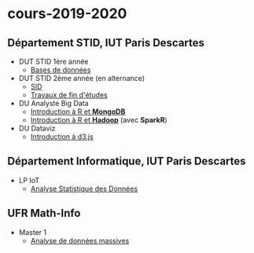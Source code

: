 # cours-2019-2020

## Département STID, IUT Paris Descartes

- DUT STID 1ère année
    - [Bases de données](stid-1a--bd)
- DUT STID 2ème année (en alternance)
    - [SID](stid-2afa--sid/)
    - [Travaux de fin d'études](stid-2afa--tfe)
- DU Analyste Big Data
    - [Introduction à R et **MongoDB**](du-abd--r-mongodb.html)
    - [Introduction à R et **Hadoop**](du-abd--r-hadoop.html) (avec **SparkR**)
- DU Dataviz
    - [Introduction à d3.js](du-dataviz--d3js)    

## Département Informatique, IUT Paris Descartes

- LP IoT
    - [Analyse Statistique des Données](https://github.com/fxjollois/cours-2019-2020/blob/master/lp-iot--python-ds/index.md)


## UFR Math-Info

- Master 1
    - [Analyse de données massives](https://github.com/fxjollois/cours-2019-2020/blob/master/m1--add-massives/index.md)


<!--
- LP Data-Mining
    - [Introduction au Big Data](lp-dm--intro-big-data/)
- LP Santé
    - [Introduction au Nouvelles Données](lp-sante--intro-new-data/)
-->